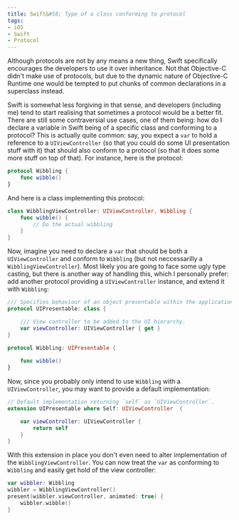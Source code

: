 ```yaml
---
title: Swift&#58; Type of a class conforming to protocol
tags:
- iOS
- Swift
- Protocol
---
```

Although protocols are not by any means a new thing, Swift specifically encourages the developers to use it over inheritance. Not that Objective-C didn't make use of protocols, but due to the dynamic nature of Objective-C Runtime one would be tempted to put chunks of common declarations in a superclass instead.<!--more-->

Swift is somewhat less forgiving in that sense, and developers (including me) tend to start realising that sometimes a protocol would be a better fit. There are still some contraversial use cases, one of them being: how do I declare a variable in Swift being of a specific class and conforming to a protocol? This is actually quite common: say, you expect a `var` to hold a reference to a `UIViewController` (so that you could do some UI presentation stuff with it) that should also conform to a protocol (so that it does some more stuff on top of that). For instance, here is the protocol:

```swift
protocol Wibbling {
	func wibble()
}
```

And here is a class implementing this protocol:

```swift
class WibblingViewController: UIViewController, Wibbling {
	func wibble() {
		// Do the actual wibbling
	}
}
```

Now, imagine you need to declare a `var` that should be both a `UIViewController` and conform to `Wibbling` (but not neccessarilly a `WibblingViewController`). Most likely you are going to face some ugly type casting, but there is another way of handling this, which I personally prefer: add another protocol providing a `UIViewController` instance, and extend it with `Wibbling`:

```swift
/// Specifies behaviour of an object presentable within the application UI.
protocol UIPresentable: class {

    /// View controller to be added to the UI hierarchy.
    var viewController: UIViewController { get }
}

protocol Wibbling: UIPresentable {
	
	func wibble()
}
```

Now, since you probably only intend to use `Wibbling` with a `UIViewController`, you may want to provide a default implementation: 

```swift
// Default implementation returning `self` as `UIViewController`.
extension UIPresentable where Self: UIViewController  {

    var viewController: UIViewController {
        return self
    }
}
```

With this extension in place you don't even need to alter implementation of the `WibblingViewController`. You can now treat the `var` as conforming to `Wibbling` and easily get hold of the view controller:

```swift
var wibbler: Wibbling
wibbler = WibblingViewController()
present(wibbler.viewController, animated: true) {
    wibbler.wibble()
}
```
